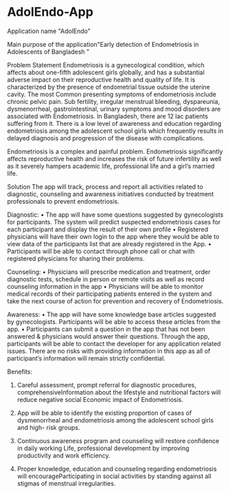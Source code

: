 # AdolEndo-App
Application name "AdolEndo"

Main purpose of the application"Early detection of Endometriosis in Adolescents of Bangladesh "

Problem Statement
Endometriosis is a gynecological condition, which affects about one-fifth adolescent girls globally, and has a substantial adverse impact on their reproductive health and quality of life. It is characterized by the presence of endometrial tissue outside the uterine cavity. The most Common presenting symptoms of endometriosis include chronic pelvic pain. Sub fertility, irregular menstrual bleeding, dyspareunia, dysmenorrheal, gastrointestinal, urinary symptoms and mood disorders are associated with Endometriosis. In Bangladesh, there are 12 lac patients suffering from it. There is a low level of awareness and education regarding endometriosis among the adolescent school girls which frequently results in delayed diagnosis and progression of the disease with complications.

Endometriosis is a complex and painful problem. Endometriosis significantly affects reproductive health and increases the risk of future infertility as well as it severely hampers academic life, professional life and a girl’s married life. 

Solution
The app will track, process and report all activities related to diagnostic, counseling and awareness initiatives conducted by treatment professionals to prevent endometriosis.

Diagnostic: 
•	The app will have some questions suggested by gynecologists for participants. The system will predict suspected endometriosis cases for each participant and display the result of their own profile
•	Registered physicians will have their own login to the app where they would be able to view data of the participants list that are already registered in the App.
•	Participants will be able to contact through phone call or chat with registered physicians for sharing their problems.

Counseling:
•	Physicians will prescribe medication and treatment, order diagnostic tests, schedule in person  or remote visits as well as record counseling information in the app
•	Physicians will be able to monitor medical records of their participating patients entered in the system and take the next course of action for prevention and recovery of Endometriosis.

Awareness:
•	The app will have some knowledge base articles suggested by gynecologists. Participants will be able to access these articles from the app.
•	Participants can submit a question in the app that has not been answered & physicians would answer their questions.
Through the app, participants will be able to contact the developer for any application related issues. There are no risks with providing information in this app as all of participant’s information will remain strictly confidential.

Benefits:
1.	Careful assessment, prompt referral for diagnostic procedures, comprehensiveInformation about the lifestyle and nutritional factors will reduce negative social
Economic impact of Endometriosis.

2.	App will be able to identify the existing proportion of cases of dysmenorrheal and endometriosis among the adolescent school girls and high- risk groups.

3.	Continuous awareness program and counseling will restore confidence in daily working Life, professional development by improving productivity and work efficiency.

4.	Proper knowledge, education and counseling regarding endometriosis will encourageParticipating  in social activities by standing against all stigmas of menstrual irregularities.


